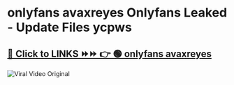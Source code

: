 
 # onlyfans avaxreyes Onlyfans Leaked - Update Files ycpws

## <h2><a href="https://clipsfans.com/onlyfans_avaxreyes&ref=git">🔗 Click to LINKS ⏩⏩ 👉 🟢 onlyfans avaxreyes </a></h2>

<a href="https://clipsfans.com/onlyfans_avaxreyes&ref=git" rel="nofollow" data-target="animated-image.originalLink"><img src="https://i.ibb.co.com/xMMVF88/686577567.gif" alt="Viral Video Original" style="max-width: 100%; display: inline-block;" data-target="animated-image.originalImage"></a>

